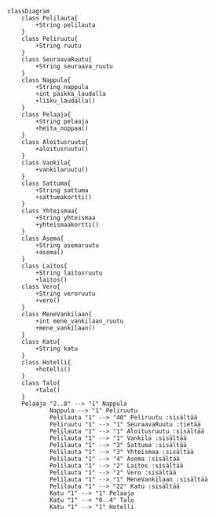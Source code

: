 
	classDiagram
		class Pelilauta{
			+String pelilauta
		}
		class Peliruutu{
			+String ruutu
		}		
		class SeuraavaRuutu{
			+String seuraava_ruutu
		}
		class Nappula{
			+String nappula
			+int paikka_laudalla
			+liiku_laudalla()
		}
		class Pelaaja{
			+String pelaaja
			+heita_noppaa()
		}
		class Aloitusruutu{
			+aloitusruutu()
		}
		class Vankila{
			+vankilaruutu()
		}
		class Sattuma{
			+String sattuma
			+sattumakortti()
		}
		class Yhteismaa{
			+String yhteismaa
			+yhteismaakortti()
		}
		class Asema{
			+String asemaruutu
			+asema()
		}
		class Laitos{
			+String laitosruutu
			+laitos()
		class Vero{
			+String veroruutu
			+vero()
		}
		class MeneVankilaan{
			+int mene_vankilaan_ruutu
			+mene_vankilaan()
		}
		class Katu{
			+String katu
		}	
		class Hotelli{
			+hotelli()
		}
		class Talo{
			+talo()
		}		
		Pelaaja "2..8" --> "1" Nappula
                Nappula --> "1" Peliruutu
                Pelilauta "1" --> "40" Peliruutu :sisältää
                Peliruutu "1" --> "1" SeuraavaRuutu :tietää
                Pelilauta "1" --> "1" Aloitusruutu :sisältää
                Pelilauta "1" --> "1" Vankila :sisältää
                Pelilauta "1" --> "3" Sattuma :sisältää
                Pelilauta "1" --> "3" Yhteismaa :sisältää
                Pelilauta "1" --> "4" Asema :sisältää
                Pelilauta "1" --> "2" Laitos :sisältää
                Pelilauta "1" --> "2" Vero :sisältää
                Pelilauta "1" --> "1" MeneVankilaan :sisältää
                Pelilauta "1" --> "22" Katu :sisältää
                Katu "1" --> "1" Pelaaja
                Katu "1" --> "0..4" Talo
                Katu "1" --> "1" Hotelli

